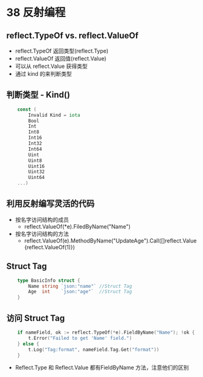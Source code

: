 # 38 反射编程
## reflect.TypeOf vs. reflect.ValueOf
* reflect.TypeOf 返回类型(reflect.Type)
* reflect.ValueOf 返回值(reflect.Value)
* 可以从 reflect.Value 获得类型
* 通过 kind 的来判断类型

## 判断类型 - Kind()
```go
    const (
    	Invalid Kind = iota
    	Bool
    	Int
    	Int8
    	Int16
    	Int32
    	Int64
    	Uint
    	Uint8
    	Uint16
    	Uint32
    	Uint64
    ...)
```

## 利用反射编写灵活的代码
* 按名字访问结构的成员
    * reflect.ValueOf(*e).FiledByName("Name")
* 按名字访问结构的方法
    * reflect.ValueOf(e).MethodByName("UpdateAge").Call([]reflect.Value{reflect.ValueOf(1)})
    
## Struct Tag
```go
    type BasicInfo struct {
    	Name string `json:"name"` //Struct Tag
    	Age  int    `json:"age"`  //Struct Tag
    }
```

## 访问 Struct Tag
```go
    if nameField, ok := reflect.TypeOf(*e).FieldByName("Name"); !ok {
    	t.Error("Failed to get 'Name' field.")
    } else {
    	t.Log("Tag:format", nameField.Tag.Get("format"))
    }
```

* Reflect.Type 和 Reflect.Value 都有FieldByName 方法，注意他们的区别